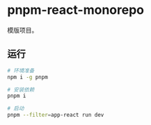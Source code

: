 # pnpm-react-monorepo

模版项目。

## 运行

```bash
# 环境准备
npm i -g pnpm

# 安装依赖
pnpm i

# 启动
pnpm --filter=app-react run dev
```
